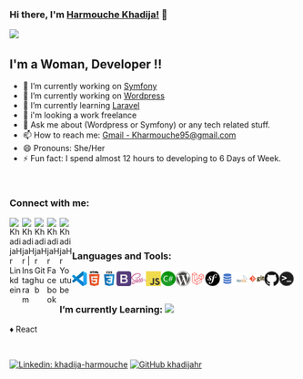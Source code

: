 ### Hi there, I'm [Harmouche Khadija!](http://tous-informatiques.blogspot.com/) 👋

<img src="https://media.giphy.com/media/h408T6Y5GfmXBKW62l/giphy.gif" width="100">

## I'm a Woman, Developer !! 


- 🔭 I’m currently working on [Symfony](https://symfony.com)
- 🔭 I’m currently working on [Wordpress](https://wordpress.org)
- 🌱 I’m currently learning [Laravel](http://laravel.com)
- 🤔 i'm looking a work freelance 
- 💬  Ask me about (Wordpress or Symfony) or any tech related stuff.
- 📫 How to reach me: [Gmail - Kharmouche95@gmail.com](https://mail.google.com/mail/u/0/#inbox/)
- 😄 Pronouns: She/Her
- ⚡ Fun fact: I spend almost 12 hours to developing to 6 Days of Week.

<br/>

### Connect with me:

[<img align="left" alt="KhadijaHr Linkdein" width="22px" src="https://cdn.jsdelivr.net/npm/simple-icons@v3/icons/linkedin.svg" />](https://www.linkedin.com/in/khadija-harmouche)
[<img align="left" alt="KhadijaHr | Instagram" width="22px" src="https://cdn.jsdelivr.net/npm/simple-icons@v3/icons/instagram.svg" />](https://www.instagram.com/khadija_hr1)
[<img align="left" alt="KhadijaHr Github" width="22px" src="https://cdn.jsdelivr.net/npm/simple-icons@v3/icons/github.svg" />](https://github.com/khadijahr)
[<img align="left" alt="KhadijaHr Facebook" width="22px" src="https://cdn.jsdelivr.net/npm/simple-icons@v3/icons/facebook.svg" />](https://web.facebook.com/khadija.har.1023)
[<img align="left" alt="KhadijaHr Youtube" width="22px" src="https://cdn.jsdelivr.net/npm/simple-icons@v3/icons/youtube.svg" />](https://www.youtube.com/channel/UCm_uf5HlW7EYO5M4kfYFCXA)

<br />
<br />

### Languages and Tools:

<img align="left" alt="Visual Studio Code" width="26px" src="https://raw.githubusercontent.com/github/explore/80688e429a7d4ef2fca1e82350fe8e3517d3494d/topics/visual-studio-code/visual-studio-code.png" />
<img align="left" alt="HTML5" width="26px" src="https://raw.githubusercontent.com/github/explore/80688e429a7d4ef2fca1e82350fe8e3517d3494d/topics/html/html.png" />
<img align="left" alt="CSS3" width="26px" src="https://raw.githubusercontent.com/github/explore/80688e429a7d4ef2fca1e82350fe8e3517d3494d/topics/css/css.png" />
<img align="left" alt="Bootstrap" width="26px" src="https://raw.githubusercontent.com/github/explore/80688e429a7d4ef2fca1e82350fe8e3517d3494d/topics/bootstrap/bootstrap.png" />
<img align="left" alt="Sass" width="26px" src="https://raw.githubusercontent.com/github/explore/80688e429a7d4ef2fca1e82350fe8e3517d3494d/topics/sass/sass.png" />
<img align="left" alt="JavaScript" width="26px" src="https://raw.githubusercontent.com/github/explore/80688e429a7d4ef2fca1e82350fe8e3517d3494d/topics/javascript/javascript.png" />
<img align="left" alt="Csharp" width="26px" src="https://raw.githubusercontent.com/github/explore/80688e429a7d4ef2fca1e82350fe8e3517d3494d/topics/csharp/csharp.png" />
<img align="left" alt="Wordpress" width="26px" src="https://raw.githubusercontent.com/github/explore/80688e429a7d4ef2fca1e82350fe8e3517d3494d/topics/wordpress/wordpress.png" />
<img align="left" alt="Laravel" width="26px" src="https://raw.githubusercontent.com/github/explore/80688e429a7d4ef2fca1e82350fe8e3517d3494d/topics/laravel/laravel.png" />
<img align="left" alt="Symfony" width="26px" src="https://raw.githubusercontent.com/github/explore/80688e429a7d4ef2fca1e82350fe8e3517d3494d/topics/symfony/symfony.png" />
<img align="left" alt="SQL" width="26px" src="https://raw.githubusercontent.com/github/explore/80688e429a7d4ef2fca1e82350fe8e3517d3494d/topics/sql/sql.png" />
<img align="left" alt="MySQL" width="26px" src="https://raw.githubusercontent.com/github/explore/80688e429a7d4ef2fca1e82350fe8e3517d3494d/topics/mysql/mysql.png" />
<img align="left" alt="Git" width="26px" src="https://raw.githubusercontent.com/github/explore/80688e429a7d4ef2fca1e82350fe8e3517d3494d/topics/git/git.png" />
<img align="left" alt="GitHub" width="26px" src="https://raw.githubusercontent.com/github/explore/78df643247d429f6cc873026c0622819ad797942/topics/github/github.png" />
<img align="left" alt="Terminal" width="26px" src="https://raw.githubusercontent.com/github/explore/80688e429a7d4ef2fca1e82350fe8e3517d3494d/topics/terminal/terminal.png" />

<br/>
<br/>

### I’m currently Learning: <img src="https://media.giphy.com/media/PictAsHElbb3oUnASQ/giphy.gif" width="50">
♦ React 

<br />



[![Linkedin: khadija-harmouche](https://img.shields.io/badge/-KhadijaHarmouche-blue?style=flat-square&logo=Linkedin&logoColor=white&link=https://www.linkedin.com/in/khadija-harmouche/)](https://www.linkedin.com/in/khadija-harmouche/)
[![GitHub khadijahr](https://img.shields.io/github/followers/khadijahr?label=follow&style=social)](https://github.com/khadijahr)
